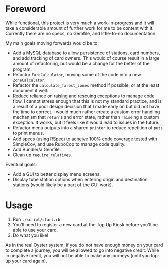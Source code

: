 # Foreword
While functional, this project is very much a work-in-progress and it will take a considerable amount of further work for me to be content with it. Currently there are no specs, no Gemfile, and little-to-no documentation.

My main goals moving forwards would be to:
* Add a MySQL database to allow persistence of stations, card numbers, and add tracking of card owners. This would of course result in a large amount of refactoring, but would be a change for the better of the program.
* Refactor `FareCalculator`, moving some of the code into a new `ZoneCalculator`.
* Refactor the `calculate_farest_zones` method if possible, or at the least document it well.
* Reduce reliance on raising and rescuing exceptions to manage code flow. I cannot stress enough that this is not my standard practice, and is a result of a poor design decision that I made early on but did not have the time to correct. I would much rather create a custom error handling mechanism that `return`s and error state, rather than `raise`ing a custom exception. It works, but it feels like it would lead to issues in the future.
* Refactor menu outputs into a shared `printer` to reduce repetition of `puts` to print menus.
* Add specs (using RSpec) to acheive 100% code coverage tested with SimpleCov, and use RuboCop to manage code quality.
* Add Bundler/a Gemfile.
* Clean up `require_relative`s.

Eventual goals:
* Add a GUI to better display menu screens.
* Display tube station options when entering origin and destination stations (would likely be a part of the GUI work).

# Usage
1. Run `./script/start.rb`
2. You'll need to register a new card at the Top Up Kiosk before you'll be able to use your card.
3. Do what you like!

As in the real Oyster system, if you do not have enough money on your card to complete a journey, you will be allowed to go into negative credit.  While in negative credit, you will not be able to make any journeys (until you top-up your card again).
